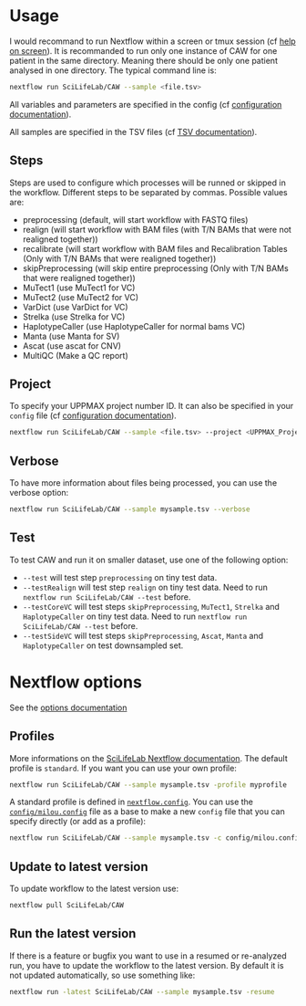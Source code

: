 # Usage
I would recommand to run Nextflow within a screen or tmux session (cf [help on screen](https://www.howtoforge.com/linux_screen)).
It is recommanded to run only one instance of CAW for one patient in the same directory.
Meaning there should be only one patient analysed in one directory.
The typical command line is:
```bash
nextflow run SciLifeLab/CAW --sample <file.tsv>
```
All variables and parameters are specified in the config (cf [configuration documentation](#profiles)).

All samples are specified in the TSV files (cf [TSV documentation](TSV.md)).

## Steps
Steps are used to configure which processes will be runned or skipped in the workflow. Different steps to be separated by commas. Possible values are:
- preprocessing (default, will start workflow with FASTQ files)
- realign (will start workflow with BAM files (with T/N BAMs that were not realigned together))
- recalibrate (will start workflow with BAM files and Recalibration Tables (Only with T/N BAMs that were realigned together))
- skipPreprocessing (will skip entire preprocessing (Only with T/N BAMs that were realigned together))
- MuTect1 (use MuTect1 for VC)
- MuTect2 (use MuTect2 for VC)
- VarDict (use VarDict for VC)
- Strelka (use Strelka for VC)
- HaplotypeCaller (use HaplotypeCaller for normal bams VC)
- Manta (use Manta for SV)
- Ascat (use ascat for CNV)
- MultiQC (Make a QC report)

## Project
To specify your UPPMAX project number ID. It can also be specified in your `config` file (cf [configuration documentation](#profiles)).
```bash
nextflow run SciLifeLab/CAW --sample <file.tsv> --project <UPPMAX_Project>
```

## Verbose
To have more information about files being processed, you can use the verbose option:
```bash
nextflow run SciLifeLab/CAW --sample mysample.tsv --verbose
```

## Test
To test CAW and run it on smaller dataset, use one of the following option:
- `--test` will test step `preprocessing` on tiny test data.
- `--testRealign` will test step `realign` on tiny test data. Need to run `nextflow run SciLifeLab/CAW --test` before.
- `--testCoreVC` will test steps `skipPreprocessing`, `MuTect1`, `Strelka` and `HaplotypeCaller` on tiny test data. Need to run `nextflow run SciLifeLab/CAW --test` before.
- `--testSideVC` will test steps `skipPreprocessing`, `Ascat`, `Manta` and `HaplotypeCaller` on test downsampled set.

# Nextflow options
See the [options documentation](https://github.com/SciLifeLab/NGI-NextflowDocs/blob/master/docs/OPTIONS.md)

## Profiles
More informations on the [SciLifeLab Nextflow documentation](https://github.com/SciLifeLab/NGI-NextflowDocs/blob/master/docs/INSTALL.md). The default profile is `standard`. If you want you can use your own profile:
```bash
nextflow run SciLifeLab/CAW --sample mysample.tsv -profile myprofile
```
A standard profile is defined in [`nextflow.config`](../nextflow.config). You can use the [`config/milou.config`](../config/milou.config) file as a base to make a new `config` file that you can specify directly (or add as a profile):
```bash
nextflow run SciLifeLab/CAW --sample mysample.tsv -c config/milou.config
```

## Update to latest version
To update workflow to the latest version use:
```bash
nextflow pull SciLifeLab/CAW
```

## Run the latest version
If there is a feature or bugfix you want to use in a resumed or re-analyzed run, you have to update the workflow to the latest version. By default
it is not updated automatically, so use something like:
```bash
nextflow run -latest SciLifeLab/CAW --sample mysample.tsv -resume
```
